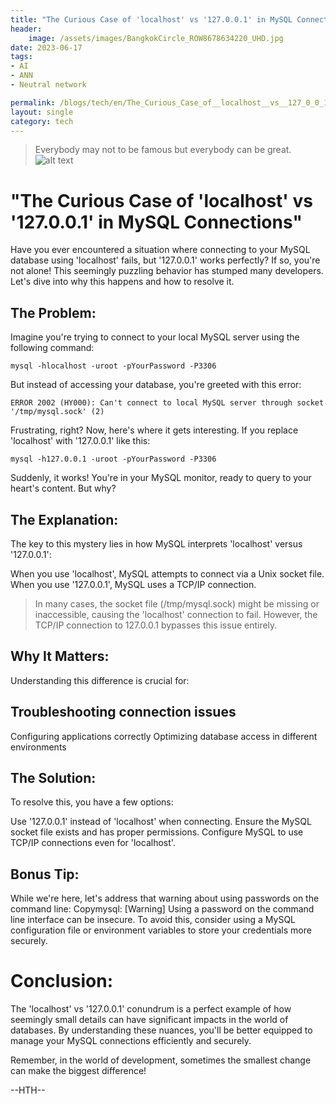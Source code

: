 ```yaml
---
title: "The Curious Case of 'localhost' vs '127.0.0.1' in MySQL Connections"
header:
    image: /assets/images/BangkokCircle_ROW8678634220_UHD.jpg
date: 2023-06-17
tags:
- AI
- ANN
- Neutral network

permalink: /blogs/tech/en/The_Curious_Case_of__localhost__vs__127_0_0_1__in_MySQL_Connections
layout: single
category: tech
---
```

> Everybody may not to be famous but everybody can be great.
![alt text](image.png)
# "The Curious Case of 'localhost' vs '127.0.0.1' in MySQL Connections"
Have you ever encountered a situation where connecting to your MySQL database using 'localhost' fails, but '127.0.0.1' works perfectly? If so, you're not alone! This seemingly puzzling behavior has stumped many developers. Let's dive into why this happens and how to resolve it.
## The Problem:
Imagine you're trying to connect to your local MySQL server using the following command:
```
mysql -hlocalhost -uroot -pYourPassword -P3306
```
But instead of accessing your database, you're greeted with this error:

```
ERROR 2002 (HY000): Can't connect to local MySQL server through socket '/tmp/mysql.sock' (2)
```
Frustrating, right? Now, here's where it gets interesting. If you replace 'localhost' with '127.0.0.1' like this:

```
mysql -h127.0.0.1 -uroot -pYourPassword -P3306

```
Suddenly, it works! You're in your MySQL monitor, ready to query to your heart's content. 
But why?
## The Explanation:
The key to this mystery lies in how MySQL interprets 'localhost' versus '127.0.0.1':

When you use 'localhost', MySQL attempts to connect via a Unix socket file.
When you use '127.0.0.1', MySQL uses a TCP/IP connection.

> In many cases, the socket file (/tmp/mysql.sock) might be missing or inaccessible, causing the 'localhost' connection to fail. However, the TCP/IP connection to 127.0.0.1 bypasses this issue entirely.

## Why It Matters:
Understanding this difference is crucial for:

## Troubleshooting connection issues
Configuring applications correctly
Optimizing database access in different environments

## The Solution:
To resolve this, you have a few options:

Use '127.0.0.1' instead of 'localhost' when connecting.
Ensure the MySQL socket file exists and has proper permissions.
Configure MySQL to use TCP/IP connections even for 'localhost'.

## Bonus Tip:
While we're here, let's address that warning about using passwords on the command line:
Copymysql: [Warning] Using a password on the command line interface can be insecure.
To avoid this, consider using a MySQL configuration file or environment variables to store your credentials more securely.
# Conclusion:
The 'localhost' vs '127.0.0.1' conundrum is a perfect example of how seemingly small details can have significant impacts in the world of databases. By understanding these nuances, you'll be better equipped to manage your MySQL connections efficiently and securely.

Remember, in the world of development, sometimes the smallest change can make the biggest difference!

--HTH--
